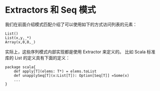 # Extractors 和 Seq 模式 #
我们在前面介绍模式匹配介绍了可以使用如下的方式访问列表的元素：

```
List()
List(x,y,_*)
Array(x,0,0,_)
```

实际上，这些序列模式内部实现都是使用 Extractor 来定义的。 比如 Scala 标准库的 List 的定义具有下面的定义：

```
package scala{
	def apply[T](elems: T*) = elems.toList
	def unapplySeq[T](x:List[T]): Option[Seq[T]] =Some(x)
	...
}
```
